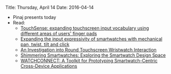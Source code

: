 Title: Thursday, April 14
Date: 2016-04-14

- Pinaj presents today
- Read:
	- [TouchSense: expanding touchscreen input vocabulary using different areas of users' finger pads](http://dl.acm.org.ezproxy.rit.edu/citation.cfm?id=2557258)
	- [Expanding the input expressivity of smartwatches with mechanical pan, twist, tilt and click](http://dl.acm.org.ezproxy.rit.edu/citation.cfm?id=2557017)
	- [An Investigation into Round Touchscreen Wristwatch Interaction](http://dl.acm.org.ezproxy.rit.edu/citation.cfm?id=1409276)
	- [Shimmering Smartwatches: Exploring the Smartwatch Design Space](http://dl.acm.org.ezproxy.rit.edu/citation.cfm?id=2680599)
	- [WATCHCONNECT: A Toolkit for Prototyping Smartwatch-Centric Cross-Device Applications](http://dl.acm.org.ezproxy.rit.edu/citation.cfm?id=2702215)
